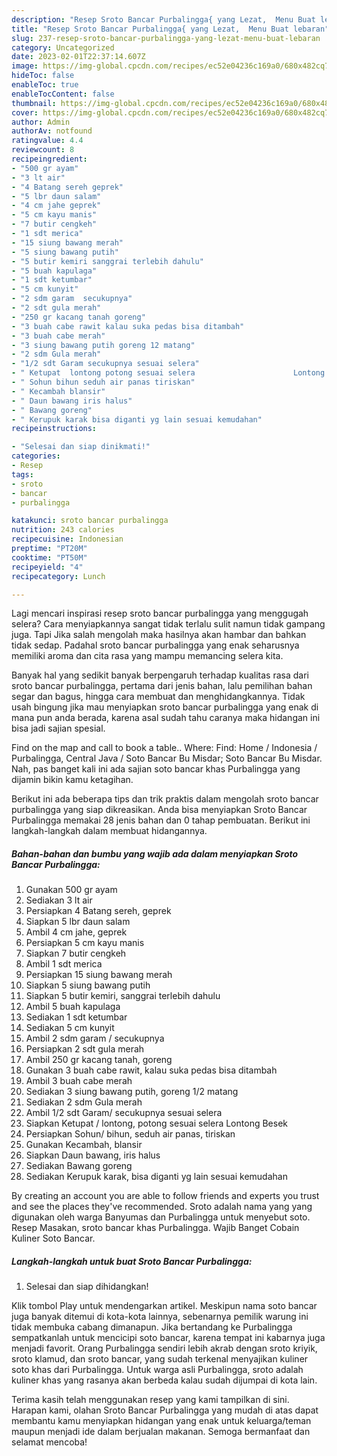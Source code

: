 ```yaml
---
description: "Resep Sroto Bancar Purbalingga{ yang Lezat,  Menu Buat lebaran"
title: "Resep Sroto Bancar Purbalingga{ yang Lezat,  Menu Buat lebaran"
slug: 237-resep-sroto-bancar-purbalingga-yang-lezat-menu-buat-lebaran
category: Uncategorized
date: 2023-02-01T22:37:14.607Z
image: https://img-global.cpcdn.com/recipes/ec52e04236c169a0/680x482cq70/sroto-bancar-purbalingga-foto-resep-utama.jpg
hideToc: false
enableToc: true
enableTocContent: false
thumbnail: https://img-global.cpcdn.com/recipes/ec52e04236c169a0/680x482cq70/sroto-bancar-purbalingga-foto-resep-utama.jpg
cover: https://img-global.cpcdn.com/recipes/ec52e04236c169a0/680x482cq70/sroto-bancar-purbalingga-foto-resep-utama.jpg
author: Admin
authorAv: notfound
ratingvalue: 4.4
reviewcount: 8
recipeingredient:
- "500 gr ayam"
- "3 lt air"
- "4 Batang sereh geprek"
- "5 lbr daun salam"
- "4 cm jahe geprek"
- "5 cm kayu manis"
- "7 butir cengkeh"
- "1 sdt merica"
- "15 siung bawang merah"
- "5 siung bawang putih"
- "5 butir kemiri sanggrai terlebih dahulu"
- "5 buah kapulaga"
- "1 sdt ketumbar"
- "5 cm kunyit"
- "2 sdm garam  secukupnya"
- "2 sdt gula merah"
- "250 gr kacang tanah goreng"
- "3 buah cabe rawit kalau suka pedas bisa ditambah"
- "3 buah cabe merah"
- "3 siung bawang putih goreng 12 matang"
- "2 sdm Gula merah"
- "1/2 sdt Garam secukupnya sesuai selera"
- " Ketupat  lontong potong sesuai selera                      Lontong Besek"
- " Sohun bihun seduh air panas tiriskan"
- " Kecambah blansir"
- " Daun bawang iris halus"
- " Bawang goreng"
- " Kerupuk karak bisa diganti yg lain sesuai kemudahan"
recipeinstructions:

- "Selesai dan siap dinikmati!"
categories:
- Resep
tags:
- sroto
- bancar
- purbalingga

katakunci: sroto bancar purbalingga 
nutrition: 243 calories
recipecuisine: Indonesian
preptime: "PT20M"
cooktime: "PT50M"
recipeyield: "4"
recipecategory: Lunch

---
```



Lagi mencari inspirasi resep sroto bancar purbalingga yang menggugah selera? Cara menyiapkannya sangat tidak terlalu sulit namun tidak gampang juga. Tapi Jika salah mengolah maka hasilnya akan hambar dan bahkan tidak sedap. Padahal sroto bancar purbalingga yang enak seharusnya memiliki aroma dan cita rasa yang mampu memancing selera kita.


Banyak hal yang sedikit banyak berpengaruh terhadap kualitas rasa dari sroto bancar purbalingga, pertama dari jenis bahan, lalu pemilihan bahan segar dan bagus, hingga cara membuat dan menghidangkannya. Tidak usah bingung jika mau menyiapkan sroto bancar purbalingga yang enak di mana pun anda berada, karena asal sudah tahu caranya maka hidangan ini bisa jadi sajian spesial.

Find on the map and call to book a table.. Where: Find: Home / Indonesia / Purbalingga, Central Java / Soto Bancar Bu Misdar; Soto Bancar Bu Misdar. Nah, pas banget kali ini ada sajian soto bancar khas Purbalingga yang dijamin bikin kamu ketagihan.


Berikut ini ada beberapa tips dan trik praktis dalam mengolah sroto bancar purbalingga yang siap dikreasikan. Anda bisa menyiapkan Sroto Bancar Purbalingga memakai 28 jenis bahan dan 0 tahap pembuatan. Berikut ini langkah-langkah dalam membuat hidangannya.

<!--inarticleads1-->

##### Bahan-bahan dan bumbu yang wajib ada dalam menyiapkan Sroto Bancar Purbalingga:

1. Gunakan 500 gr ayam
1. Sediakan 3 lt air
1. Persiapkan 4 Batang sereh, geprek
1. Siapkan 5 lbr daun salam
1. Ambil 4 cm jahe, geprek
1. Persiapkan 5 cm kayu manis
1. Siapkan 7 butir cengkeh
1. Ambil 1 sdt merica
1. Persiapkan 15 siung bawang merah
1. Siapkan 5 siung bawang putih
1. Siapkan 5 butir kemiri, sanggrai terlebih dahulu
1. Ambil 5 buah kapulaga
1. Sediakan 1 sdt ketumbar
1. Sediakan 5 cm kunyit
1. Ambil 2 sdm garam / secukupnya
1. Persiapkan 2 sdt gula merah
1. Ambil 250 gr kacang tanah, goreng
1. Gunakan 3 buah cabe rawit, kalau suka pedas bisa ditambah
1. Ambil 3 buah cabe merah
1. Sediakan 3 siung bawang putih, goreng 1/2 matang
1. Sediakan 2 sdm Gula merah
1. Ambil 1/2 sdt Garam/ secukupnya sesuai selera
1. Siapkan  Ketupat / lontong, potong sesuai selera                      Lontong Besek
1. Persiapkan  Sohun/ bihun, seduh air panas, tiriskan
1. Gunakan  Kecambah, blansir
1. Siapkan  Daun bawang, iris halus
1. Sediakan  Bawang goreng
1. Sediakan  Kerupuk karak, bisa diganti yg lain sesuai kemudahan


By creating an account you are able to follow friends and experts you trust and see the places they&#39;ve recommended. Sroto adalah nama yang yang digunakan oleh warga Banyumas dan Purbalingga untuk menyebut soto. Resep Masakan, sroto bancar khas Purbalingga. Wajib Banget Cobain Kuliner Soto Bancar. 

<!--inarticleads2-->

##### Langkah-langkah untuk buat Sroto Bancar Purbalingga:


1. Selesai dan siap dihidangkan!

Klik tombol Play untuk mendengarkan artikel. Meskipun nama soto bancar juga banyak ditemui di kota-kota lainnya, sebenarnya pemilik warung ini tidak membuka cabang dimanapun. Jika bertandang ke Purbalingga sempatkanlah untuk mencicipi soto bancar, karena tempat ini kabarnya juga menjadi favorit. Orang Purbalingga sendiri lebih akrab dengan sroto kriyik, sroto klamud, dan sroto bancar, yang sudah terkenal menyajikan kuliner soto khas dari Purbalingga. Untuk warga asli Purbalingga, sroto adalah kuliner khas yang rasanya akan berbeda kalau sudah dijumpai di kota lain. 

Terima kasih telah menggunakan resep yang kami tampilkan di sini. Harapan kami, olahan Sroto Bancar Purbalingga yang mudah di atas dapat membantu kamu menyiapkan hidangan yang enak untuk keluarga/teman maupun menjadi ide dalam berjualan makanan. Semoga bermanfaat dan selamat mencoba!
